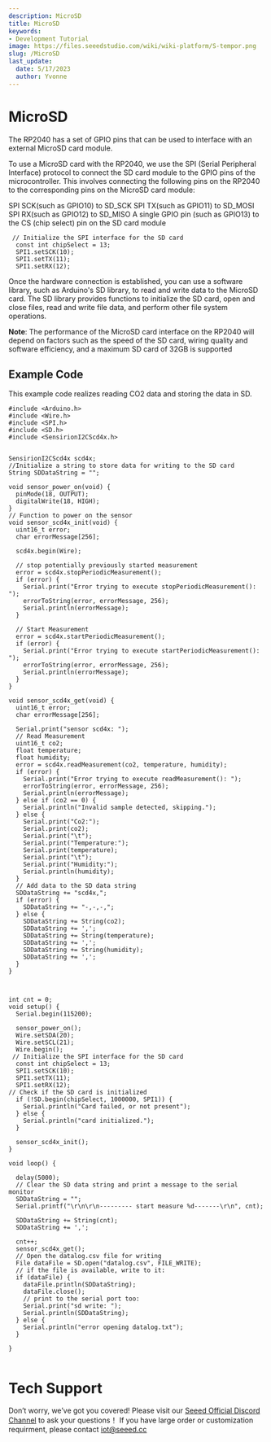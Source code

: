 ```yaml
---
description: MicroSD
title: MicroSD
keywords:
- Development Tutorial
image: https://files.seeedstudio.com/wiki/wiki-platform/S-tempor.png
slug: /MicroSD
last_update:
  date: 5/17/2023
  author: Yvonne
---
```

# **MicroSD**

The RP2040 has a set of GPIO pins that can be used to interface with an external MicroSD card module.

To use a MicroSD card with the RP2040, we use the SPI (Serial Peripheral Interface) protocol to connect the SD card module to the GPIO pins of the microcontroller. This involves connecting the following pins on the RP2040 to the corresponding pins on the MicroSD card module:

SPI SCK(such as GPIO10) to SD_SCK 
SPI TX(such as GPIO11) to SD_MOSI
SPI RX(such as GPIO12) to SD_MISO 
A single GPIO pin (such as GPIO13) to the CS (chip select) pin on the SD card module

```
 // Initialize the SPI interface for the SD card
  const int chipSelect = 13;
  SPI1.setSCK(10);
  SPI1.setTX(11);
  SPI1.setRX(12);
```

Once the hardware connection is established, you can use a software library, such as Arduino's SD library, to read and write data to the MicroSD card. The SD library provides functions to initialize the SD card, open and close files, read and write file data, and perform other file system operations.

**Note**: The performance of the MicroSD card interface on the RP2040 will depend on factors such as the speed of the SD card, wiring quality and software efficiency, and a maximum SD card of 32GB is supported





## **Example Code**

This example code realizes reading CO2 data and storing the data in SD.

```
#include <Arduino.h>
#include <Wire.h>
#include <SPI.h>
#include <SD.h>
#include <SensirionI2CScd4x.h>


SensirionI2CScd4x scd4x;
//Initialize a string to store data for writing to the SD card
String SDDataString = "";  

void sensor_power_on(void) {
  pinMode(18, OUTPUT);
  digitalWrite(18, HIGH);
}
// Function to power on the sensor
void sensor_scd4x_init(void) {
  uint16_t error;
  char errorMessage[256];

  scd4x.begin(Wire);

  // stop potentially previously started measurement
  error = scd4x.stopPeriodicMeasurement();
  if (error) {
    Serial.print("Error trying to execute stopPeriodicMeasurement(): ");
    errorToString(error, errorMessage, 256);
    Serial.println(errorMessage);
  }

  // Start Measurement
  error = scd4x.startPeriodicMeasurement();
  if (error) {
    Serial.print("Error trying to execute startPeriodicMeasurement(): ");
    errorToString(error, errorMessage, 256);
    Serial.println(errorMessage);
  }
}

void sensor_scd4x_get(void) {
  uint16_t error;
  char errorMessage[256];

  Serial.print("sensor scd4x: ");
  // Read Measurement
  uint16_t co2;
  float temperature;
  float humidity;
  error = scd4x.readMeasurement(co2, temperature, humidity);
  if (error) {
    Serial.print("Error trying to execute readMeasurement(): ");
    errorToString(error, errorMessage, 256);
    Serial.println(errorMessage);
  } else if (co2 == 0) {
    Serial.println("Invalid sample detected, skipping.");
  } else {
    Serial.print("Co2:");
    Serial.print(co2);
    Serial.print("\t");
    Serial.print("Temperature:");
    Serial.print(temperature);
    Serial.print("\t");
    Serial.print("Humidity:");
    Serial.println(humidity);
  }
  // Add data to the SD data string
  SDDataString += "scd4x,";
  if (error) {
    SDDataString += "-,-,-,";
  } else {
    SDDataString += String(co2);
    SDDataString += ',';
    SDDataString += String(temperature);
    SDDataString += ',';
    SDDataString += String(humidity);
    SDDataString += ',';
  }
}



int cnt = 0;
void setup() {
  Serial.begin(115200);

  sensor_power_on();
  Wire.setSDA(20);
  Wire.setSCL(21);
  Wire.begin();
 // Initialize the SPI interface for the SD card
  const int chipSelect = 13;
  SPI1.setSCK(10);
  SPI1.setTX(11);
  SPI1.setRX(12);
// Check if the SD card is initialized
  if (!SD.begin(chipSelect, 1000000, SPI1)) {
    Serial.println("Card failed, or not present");
  } else {
    Serial.println("card initialized.");
  }

  sensor_scd4x_init();
}

void loop() {

  delay(5000);
  // Clear the SD data string and print a message to the serial monitor
  SDDataString = "";
  Serial.printf("\r\n\r\n--------- start measure %d-------\r\n", cnt);

  SDDataString += String(cnt);
  SDDataString += ',';

  cnt++;
  sensor_scd4x_get();
  // Open the datalog.csv file for writing
  File dataFile = SD.open("datalog.csv", FILE_WRITE);
  // if the file is available, write to it:
  if (dataFile) {
    dataFile.println(SDDataString);
    dataFile.close();
    // print to the serial port too:
    Serial.print("sd write: ");
    Serial.println(SDDataString);
  } else {
    Serial.println("error opening datalog.txt");
  }

}


```


    
# **Tech Support**

Don’t worry, we’ve got you covered! Please visit our [Seeed Official Discord Channel](https://discord.gg/cPpeuQMM) to ask your questions！
If you have large order or customization requirment, please contact iot@seeed.cc
